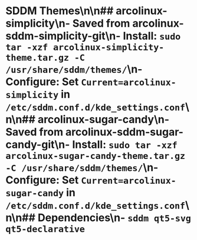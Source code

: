# SDDM Themes\n\n## arcolinux-simplicity\n- Saved from arcolinux-sddm-simplicity-git\n- Install: `sudo tar -xzf arcolinux-simplicity-theme.tar.gz -C /usr/share/sddm/themes/`\n- Configure: Set `Current=arcolinux-simplicity` in `/etc/sddm.conf.d/kde_settings.conf`\n\n## arcolinux-sugar-candy\n- Saved from arcolinux-sddm-sugar-candy-git\n- Install: `sudo tar -xzf arcolinux-sugar-candy-theme.tar.gz -C /usr/share/sddm/themes/`\n- Configure: Set `Current=arcolinux-sugar-candy` in `/etc/sddm.conf.d/kde_settings.conf`\n\n## Dependencies\n- `sddm qt5-svg qt5-declarative`

